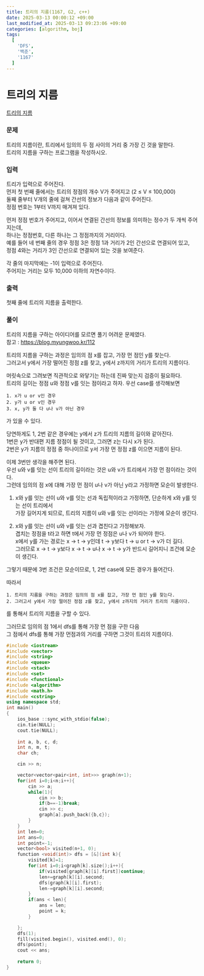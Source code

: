 ```yaml
---
title: 트리의 지름(1167, G2, c++)
date: 2025-03-13 00:00:12 +09:00
last_modified_at: 2025-03-13 09:23:06 +09:00
categories: [algorithm, boj]
tags:
  [
    'DFS',
    '백준',
    '1167'
  ]
---
```

# **트리의 지름**

[트리의 지름](https://www.acmicpc.net/problem/1167)

### 문제
트리의 지름이란, 트리에서 임의의 두 점 사이의 거리 중 가장 긴 것을 말한다.<br>
트리의 지름을 구하는 프로그램을 작성하시오.

### 입력
트리가 입력으로 주어진다.<br>
먼저 첫 번째 줄에서는 트리의 정점의 개수 V가 주어지고 (2 ≤ V ≤ 100,000)<br>
둘째 줄부터 V개의 줄에 걸쳐 간선의 정보가 다음과 같이 주어진다.<br>
정점 번호는 1부터 V까지 매겨져 있다.

먼저 정점 번호가 주어지고, 이어서 연결된 간선의 정보를 의미하는 정수가 두 개씩 주어지는데,<br>
하나는 정점번호, 다른 하나는 그 정점까지의 거리이다.<br>
예를 들어 네 번째 줄의 경우 정점 3은 정점 1과 거리가 2인 간선으로 연결되어 있고,<br>
정점 4와는 거리가 3인 간선으로 연결되어 있는 것을 보여준다.

각 줄의 마지막에는 -1이 입력으로 주어진다.<br>
주어지는 거리는 모두 10,000 이하의 자연수이다.

### 출력
첫째 줄에 트리의 지름을 출력한다.

### 풀이
트리의 지름을 구하는 아이디어를 모르면 풀기 어려운 문제였다.<br>
참고 : https://blog.myungwoo.kr/112

트리의 지름을 구하는 과정은 임의의 점 x를 잡고, 가장 먼 점인 y를 찾는다.<br>
그러고서 y에서 가장 떨어진 정점 z를 찾고, y에서 z까지의 거리가 트리의 지름이다.<br>

머릿속으로 그려보면 직관적으로 와닿기는 하는데 진짜 맞는지 검증이 필요하다.<br>
트리의 길이는 정점 u와 정점 v를 잇는 점이라고 하자. 우선 case를 생각해보면
```
1. x가 u or v인 경우
2. y가 u or v인 경우
3. x, y가 둘 다 u나 v가 아닌 경우
```
가 있을 수 있다.<br>

당연하게도 1, 2번 같은 경우에는 y에서 z가 트리의 지름의 길이와 같아진다.<br>
1번은 y가 반대편 지름 정점이 될 것이고, 그러면 z는 다시 x가 된다.<br>
2번은 y가 지름의 정점 중 하나이므로 y서 가장 먼 정점 z를 이으면 지름이 된다.<br>

이제 3번만 생각을 해주면 된다.<br>
우선 u와 v를 잇는 선이 트리의 길이라는 것은 u와 v가 트리에서 가장 먼 점이라는 것이다.<br>
그런데 임의의 점 x에 대해 가장 먼 점이 u나 v가 아닌 y라고 가정하면 모순이 발생한다.<br>

1. x와 y를 잇는 선이 u와 v를 잇는 선과 독립적이라고 가정하면, 단순하게 x와 y를 잇는 선이 트리에서<br>
가장 길어지게 되므로, 트리의 지름이 u와 v를 잇는 선이라는 가정에 모순이 생긴다.<br>

2. x와 y를 잇는 선이 u와 v를 잇는 선과 겹친다고 가정해보자.<br>
겹치는 정점을 t라고 하면 t에서 가장 먼 정점은 u나 v가 되어야 한다.<br>
x에서 y를 가는 경로는 x -> t -> y인데 t -> y보다 t -> u or t -> v가 더 길다.<br>
그러므로 x -> t -> y보다 x -> t -> u나 x -> t -> y가 반드시 길어지니 조건에 모순이 생긴다.<br>

그렇기 때문에 3번 조건은 모순이므로, 1, 2번 case에 모든 경우가 들어간다.<br>

따라서
```
1. 트리의 지름을 구하는 과정은 임의의 점 x를 잡고, 가장 먼 점인 y를 찾는다.
2. 그러고서 y에서 가장 떨어진 정점 z를 찾고, y에서 z까지의 거리가 트리의 지름이다.
```
를 통해서 트리의 지름을 구할 수 있다.<br>

그러므로 임의의 점 1에서 dfs를 통해 가장 먼 점을 구한 다음<br>
그 점에서 dfs를 통해 가장 먼점과의 거리를 구하면 그것이 트리의 지름이다.<br>

```c++
#include <iostream>
#include <vector>
#include <string>
#include <queue>
#include <stack>
#include <set>
#include <functional>
#include <algorithm>
#include <math.h>
#include <cstring>
using namespace std;
int main()
{
    ios_base ::sync_with_stdio(false);
    cin.tie(NULL);
    cout.tie(NULL);
    
    int a, b, c, d;
    int n, m, t;
    char ch;

    cin >> n;

    vector<vector<pair<int, int>>> graph(n+1);
    for(int i=0;i<n;i++){
        cin >> a;
        while(1){
            cin >> b;
            if(b==-1)break;
            cin >> c;
            graph[a].push_back({b,c});
        }
    }
    int len=0;
    int ans=0;
    int point=-1;
    vector<bool> visited(n+1, 0);
    function <void(int)> dfs = [&](int k){
        visited[k]=1;
        for(int i=0;i<graph[k].size();i++){
            if(visited[graph[k][i].first])continue;
            len+=graph[k][i].second;
            dfs(graph[k][i].first);
            len-=graph[k][i].second;
        }
        if(ans < len){
            ans = len;
            point = k;
        }

    };
    dfs(1);
    fill(visited.begin(), visited.end(), 0);
    dfs(point);
    cout << ans;
    
    return 0;
}
```
